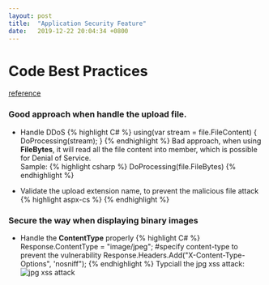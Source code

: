 ```yaml
---
layout: post
title:  "Application Security Feature"
date:   2019-12-22 20:04:34 +0800
---
```


# Code Best Practices
[reference](https://www.youtube.com/watch?v=V_LFLjnFnis&t=657s) <br>
### Good approach when handle the upload file.
* Handle DDoS
{% highlight C# %}
using(var stream = file.FileContent)
{
    DoProcessing(stream);
}
{% endhighlight %}
Bad approach, when using <strong>FileBytes</strong>, it will read all the file content into member, which is possible for Denial of Service.<br>
Sample:
{% highlight csharp %}
DoProcessing(file.FileBytes)
{% endhighlight %}

* Validate the upload extension name, to prevent the malicious file attack
{% highlight aspx-cs %}
<validationsettings allowedfileextensions=".jpg,.png"></validationsettings>
{% endhighlight %}

### Secure the way when displaying binary images
* Handle the <strong>ContentType</strong> properly
{% highlight C# %}
Response.ContentType = "image/jpeg"; #specify content-type to prevent the vulnerability
Response.Headers.Add("X-Content-Type-Options", 'nosniff");
{% endhighlight %}
Typciall the jpg xss attack:
![jpg xss attack]({{site.baseurl}}/assets/images/jpg-xss.jpg)

